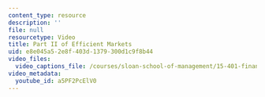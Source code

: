 ```yaml
---
content_type: resource
description: ''
file: null
resourcetype: Video
title: Part II of Efficient Markets
uid: e8e045a5-2e8f-403d-1379-300d1c9f8b44
video_files:
  video_captions_file: /courses/sloan-school-of-management/15-401-finance-theory-i-fall-2008/video-lectures-and-slides/efficient-markets/part-ii-of-efficient-markets/a5PF2PcElV0.vtt
video_metadata:
  youtube_id: a5PF2PcElV0
---
```

